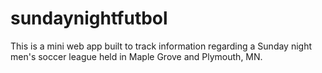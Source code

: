 # sundaynightfutbol
This is a mini web app built to track information regarding a Sunday night men's soccer league held in Maple Grove and Plymouth, MN.